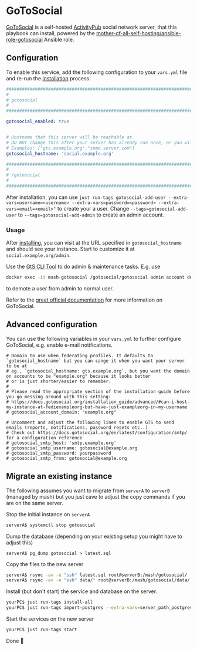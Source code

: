 # GoToSocial

[GoToSocial](https://gotosocial.org/) is a self-hosted [ActivityPub](https://activitypub.rocks/) social network server, that this playbook can install, powered by the [mother-of-all-self-hosting/ansible-role-gotosocial](https://github.com/mother-of-all-self-hosting/ansible-role-gotosocial) Ansible role.

## Configuration

To enable this service, add the following configuration to your `vars.yml` file and re-run the [installation](../installing.md) process:

```yaml
########################################################################
#                                                                      #
# gotosocial                                                           #
#                                                                      #
########################################################################

gotosocial_enabled: true


# Hostname that this server will be reachable at.
# DO NOT change this after your server has already run once, or you will break things!
# Examples: ["gts.example.org","some.server.com"]
gotosocial_hostname: 'social.example.org'

########################################################################
#                                                                      #
# /gotosocial                                                          #
#                                                                      #
########################################################################
```

After installation, you can use `just run-tags gotosocial-add-user --extra-vars=username=<username> --extra-vars=password=<password> --extra-vars=email=<email>"`
to create your a user. Change `--tags=gotosocial-add-user` to `--tags=gotosocial-add-admin` to create an admin account.

### Usage

After [installing](../installing.md), you can visit at the URL specified in `gotosocial_hostname` and should see your instance.
Start to customize it at `social.example.org/admin`.

Use the [GtS CLI Tool](https://docs.gotosocial.org/en/latest/admin/cli/) to do admin & maintenance tasks. E.g. use 
```bash
docker exec -it mash-gotosocial /gotosocial/gotosocial admin account demote --username <username>
```
to demote a user from admin to normal user.

Refer to the [great official documentation](https://docs.gotosocial.org/en/latest/) for more information on GoToSocial.

## Advanced configuration

You can use the following variables in your `vars.yml` to further configure GoToSocial, e.g. enable e-mail notifications.

```
# Domain to use when federating profiles. It defaults to `gotosocial_hostname` but you can cange it when you want your server to be at
# eg., `gotosocial_hostname: gts.example.org`, but you want the domain on accounts to be "example.org" because it looks better
# or is just shorter/easier to remember.
#
# Please read the appropriate section of the installation guide before you go messing around with this setting:
# https://docs.gotosocial.org/installation_guide/advanced/#can-i-host-my-instance-at-fediexampleorg-but-have-just-exampleorg-in-my-username
# gotosocial_account_domain: "example.org"

# Uncomment and adjust the following lines to enable GTS to send emails (reports, notifications, password resets etc..)
# Check out https://docs.gotosocial.org/en/latest/configuration/smtp/ for a configuration reference
# gotosocial_smtp_host: 'smtp.example.org'
# gotosocial_smtp_username: gotosocial@example.org
# gotosocial_smtp_password: yourpassword
# gotosocial_smtp_from: gotosocial@example.org
```

## Migrate an existing instance

The following assumes you want to migrate from `serverA` to `serverB` (managed by mash) but you just cave to adjust the copy commands if you are on the same server.

Stop the initial instance on `serverA`

```bash
serverA$ systemctl stop gotosocial
```

Dump the database (depending on your existing setup you might have to adjust this)
```
serverA$ pg_dump gotosocial > latest.sql
```

Copy the files to the new server

```bash
serverA$ rsync -av -e "ssh" latest.sql root@serverB:/mash/gotosocial/
serverA$ rsync -av -e "ssh" data/* root@serverB:/mash/gotosocial/data/
```

Install (but don't start) the service and database on the server.

```bash
yourPC$ just run-tags install-all
yourPC$ just run-tags import-postgres --extra-vars=server_path_postgres_dump=/mash/gotosocial/latest.sql --extra-vars=postgres_default_import_database=mash-gotosocial
```

Start the services on the new server

```bash
yourPC$ just run-tags start
```

Done 🥳
